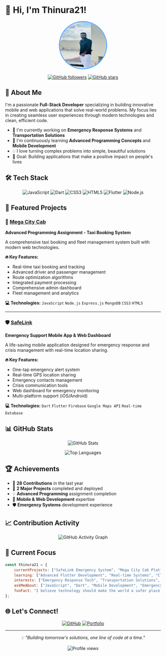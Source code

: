 # 👋 Hi, I'm Thinura21!

<div align="center">
  <img src="assets/pp.jpg" alt="Profile Picture" width="150" height="150" style="border-radius: 50%; border: 3px solid #58a6ff;"/>
</div>

<div align="center">
  
  [![GitHub followers](https://img.shields.io/github/followers/Thinura21?label=Follow&style=social)](https://github.com/Thinura21)
  [![GitHub stars](https://img.shields.io/github/stars/Thinura21?label=Stars&style=social)](https://github.com/Thinura21)
  
</div>

## 🚀 About Me

I'm a passionate **Full-Stack Developer** specializing in building innovative mobile and web applications that solve real-world problems. My focus lies in creating seamless user experiences through modern technologies and clean, efficient code.

- 🔭 I'm currently working on **Emergency Response Systems** and **Transportation Solutions**
- 🌱 I'm continuously learning **Advanced Programming Concepts** and **Mobile Development**
- 💡 I love turning complex problems into simple, beautiful solutions
- 🎯 Goal: Building applications that make a positive impact on people's lives

## 🛠️ Tech Stack

<div align="center">

![JavaScript](https://img.shields.io/badge/-JavaScript-F7DF1E?style=flat-square&logo=JavaScript&logoColor=black)
![Dart](https://img.shields.io/badge/-Dart-0175C2?style=flat-square&logo=Dart&logoColor=white)
![CSS3](https://img.shields.io/badge/-CSS3-1572B6?style=flat-square&logo=CSS3&logoColor=white)
![HTML5](https://img.shields.io/badge/-HTML5-E34F26?style=flat-square&logo=HTML5&logoColor=white)
![Flutter](https://img.shields.io/badge/-Flutter-02569B?style=flat-square&logo=Flutter&logoColor=white)
![Node.js](https://img.shields.io/badge/-Node.js-339933?style=flat-square&logo=Node.js&logoColor=white)

</div>

## 🌟 Featured Projects

### 🚕 [Mega City Cab](https://github.com/Thinura21/Mege_Cab_Web)
**Advanced Programming Assignment - Taxi Booking System**

A comprehensive taxi booking and fleet management system built with modern web technologies.

**🔥 Key Features:**
- Real-time taxi booking and tracking
- Advanced driver and passenger management
- Route optimization algorithms
- Integrated payment processing
- Comprehensive admin dashboard
- Fleet management and analytics

**💻 Technologies:** `JavaScript` `Node.js` `Express.js` `MongoDB` `CSS3` `HTML5`

---

### 🛡️ [SafeLink](https://github.com/Thinura21/safelink)
**Emergency Support Mobile App & Web Dashboard**

A life-saving mobile application designed for emergency response and crisis management with real-time location sharing.

**🔥 Key Features:**
- One-tap emergency alert system
- Real-time GPS location sharing
- Emergency contacts management
- Crisis communication tools
- Web dashboard for emergency monitoring
- Multi-platform support (iOS/Android)

**💻 Technologies:** `Dart` `Flutter` `Firebase` `Google Maps API` `Real-time Database`

## 📊 GitHub Stats

<div align="center">
  
  ![GitHub Stats](https://github-readme-stats.vercel.app/api?username=Thinura21&show_icons=true&theme=dark&hide_border=true&bg_color=0d1117&title_color=58a6ff&icon_color=58a6ff&text_color=c9d1d9)
  
  ![Top Languages](https://github-readme-stats.vercel.app/api/top-langs/?username=Thinura21&layout=compact&theme=dark&hide_border=true&bg_color=0d1117&title_color=58a6ff&text_color=c9d1d9)
  
</div>

## 🏆 Achievements

- 🎯 **28 Contributions** in the last year
- 🚀 **2 Major Projects** completed and deployed
- 💡 **Advanced Programming** assignment completion
- 📱 **Mobile & Web Development** expertise
- 🛡️ **Emergency Systems** development experience

## 📈 Contribution Activity

<div align="center">
  
  ![GitHub Activity Graph](https://github-readme-activity-graph.vercel.app/graph?username=Thinura21&theme=react-dark&hide_border=true&bg_color=0d1117&color=58a6ff&line=58a6ff&point=ffffff)
  
</div>

## 🎯 Current Focus

```javascript
const thinura21 = {
    currentProjects: ["SafeLink Emergency System", "Mega City Cab Platform"],
    learning: ["Advanced Flutter Development", "Real-time Systems", "Cloud Architecture"],
    interests: ["Emergency Response Tech", "Transportation Solutions", "Mobile Innovation"],
    askMeAbout: ["JavaScript", "Dart", "Mobile Development", "Emergency Systems"],
    funFact: "I believe technology should make the world a safer place! 🌍"
};
```

## 🌐 Let's Connect!

<div align="center">
  
  [![GitHub](https://img.shields.io/badge/-GitHub-181717?style=for-the-badge&logo=GitHub&logoColor=white)](https://github.com/Thinura21)
  [![Portfolio](https://img.shields.io/badge/-Portfolio-58a6ff?style=for-the-badge&logo=Google-Chrome&logoColor=white)](https://thinura21.github.io)
  
</div>

---

<div align="center">
  <i>💡 "Building tomorrow's solutions, one line of code at a time."</i>
  <br><br>
  <img src="https://komarev.com/ghpvc/?username=Thinura21&color=58a6ff&style=flat-square&label=Profile+Views" alt="Profile views">
</div>
